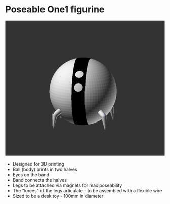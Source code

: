 # Poseable One1 figurine

![one_one scad model](one1.png)

* Designed for 3D printing
* Ball (body) prints in two halves
* Eyes on the band
* Band connects the halves
* Legs to be attached via magnets for max poseability
* The "knees" of the legs articulate - to be assembled with a flexible wire
* Sized to be a desk toy - 100mm in diameter
